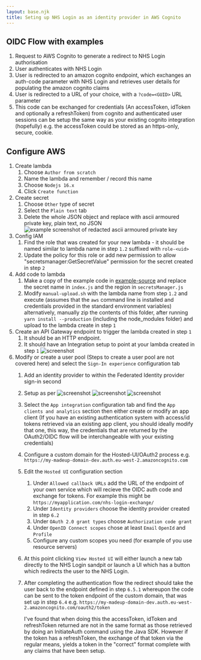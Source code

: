 ```yaml
---
layout: base.njk
title: Seting up NHS Login as an identity provider in AWS Cognito
---
```


## OIDC Flow with examples
   1. Request to AWS Cognito to generate a redirect to NHS Login authorisation
   2. User authenticates with NHS Login
   3. User is redirected to an amazon cognito endpoint, which exchanges an auth-code parameter with NHS Login and retrieves user details for populating the amazon cognito claims
   4. User is redirected to a URL of your choice, with a `?code=<GUID>` URL parameter
   5. This code can be exchanged for credentials (An accessToken, idToken and optionally a refreshToken) from cognito and authenticated user sessions can be setup the same way as your existing cognito integration (hopefully) e.g. the accessToken could be stored as an https-only, secure, cookie.

## Configure AWS
   1. Create lambda
      1. Choose `Author from scratch`
      2. Name the lambda and remember / record this name
      3. Choose `Nodejs 16.x`
      4. Click `Create function`
   2. Create secret
      1. Choose `Other` type of secret
      2. Select the `Plain text` tab
      3. Delete the whole JSON object and replace with ascii armoured private key, plain text, no JSON
         ![example screenshot of redacted ascii armoured private key](nhslogin/images/secrets_manager.png)
   3. Config IAM
      1. Find the role that was created for your new lambda - it should be named similar to lambda name in step `1.2` suffixed with `role-<uid>`
      2. Update the policy for this role or add new permission to allow "secretsmanager:GetSecretValue" permission for the secret created in step `2`
   4. Add code to lambda
      1. Make a copy of the example code in [example-source](https://github.com/nhsconnect/nhslogin/tree/main/src/example-code/aws-cogntio-token-endpoint-decorator/) and replace the secret name in `index.js` and the region in `secretsManager.js`
      2. Modify `manual-upload.sh` with the lambda name from step `1.2` and execute (assumes that the `aws` command line is installed and credentials provided in the standard environment variables) alternatively, manually zip the contents of this folder, after running `yarn install --production` (including the node_modules folder) and upload to the lambda create in step `1`
   5. Create an API Gateway endpoint to trigger the lambda created in step `1`
      1. It should be an HTTP endpoint.
      2. It should have an Integration setup to point at your lambda created in step `1`
      ![screenshot](nhslogin/images/api-gateway-1.png)
   6. Modify or create a user pool (Steps to create a user pool are not covered here) and select the `Sign-In experience` configuration tab
      1. Add an identity provider to within the Federated Identity provider sign-in second
      2. Setup as per 
         ![screenshot](nhslogin/images/cognito_1.png)
         ![screenshot](nhslogin/images/cognito_2.png)
         ![screenshot](nhslogin/images/cognito_3.png)
      3. Select the `App integration` configuration tab and find the `App clients and analytics` section then either create or modify an app client (If you have an existing authentication system with access/id tokens retrieved via an existing app client, you should ideally modify that one, this way, the credentials that are returned by the OAuth2/OIDC flow will be interchangeable with your existing credentials)
      4. Configure a custom domain for the Hosted-UI/OAuth2 process e.g. `https://my-madeup-domain-dev.auth.eu-west-2.amazoncognito.com`
      5. Edit the  `Hosted UI` configuration section
         1. Under `Allowed callback URLs` add the URL of the endpoint of your own service which will recieve the OIDC auth code and exchange for tokens. For example this might be `https://myapplication.com/nhs-login-exchange/` 
         2. Under `Identity providers` choose the identity provider created in step `6.2`
         3. Under `OAuth 2.0 grant types` choose `Authorization code grant` 
         4. Under `OpenID Connect scopes` chose at least `Email` `OpenId` and `Profile`
         5. Configure any custom scopes you need (for example of you use resource servers)
      6. At this point clicking `View Hosted UI` will either launch a new tab directly to the NHS Login sandpit or launch a UI which has a button which redirects the user to the NHS Login.
      7. After completing the authentication flow the redirect should take the user back to the endpoint defined in step `6.5.1` whereupon the code can be sent to the token endpoint of the custom domain, that was set up in step `6.4` e.g. `https://my-madeup-domain-dev.auth.eu-west-2.amazoncognito.com/oauth2/token`
        
          I've found that when doing this the accessToken, idToken and refreshToken returned are not in the same format as those retrieved by doing an InitiateAuth command using the Java SDK.  However if the token has a refreshToken, the exchange of that token via the regular means, yields a token in the "correct" format complete with any claims that have been setup.
